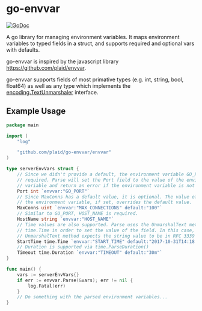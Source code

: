 # go-envvar

[![GoDoc](https://godoc.org/github.com/plaid/go-envvar/envvar?status.svg)](https://godoc.org/github.com/plaid/go-envvar/envvar)

A go library for managing environment variables. It maps environment variables to
typed fields in a struct, and supports required and optional vars with defaults.

go-envvar is inspired by the javascript library https://github.com/plaid/envvar.

go-envvar supports fields of most primative types (e.g. int, string, bool,
float64) as well as any type which implements the
[encoding.TextUnmarshaler](https://golang.org/pkg/encoding/#TextUnmarshaler)
interface.

## Example Usage

```go
package main

import (
	"log"

	"github.com/plaid/go-envvar/envvar"
)

type serverEnvVars struct {
	// Since we didn't provide a default, the environment variable GO_PORT is
	// required. Parse will set the Port field to the value of the environment
	// variable and return an error if the environment variable is not set.
	Port int `envvar:"GO_PORT"`
	// Since MaxConns has a default value, it is optional. The value of
	// the environment variable, if set, overrides the default value.
	MaxConns uint `envvar:"MAX_CONNECTIONS" default:"100"`
	// Similar to GO_PORT, HOST_NAME is required.
	HostName string `envvar:"HOST_NAME"`
	// Time values are also supported. Parse uses the UnmarshalText method of
	// time.Time in order to set the value of the field. In this case, the
	// UnmarshalText method expects the string value to be in RFC 3339 format.
	StartTime time.Time `envvar:"START_TIME" default:"2017-10-31T14:18:00Z"`
	// Duration is supported via time.ParseDuration()
	Timeout time.Duration `envvar:"TIMEOUT" default:"30m"`
}

func main() {
	vars := serverEnvVars{}
	if err := envvar.Parse(&vars); err != nil {
		log.Fatal(err)
	}
	// Do something with the parsed environment variables...
}
```
